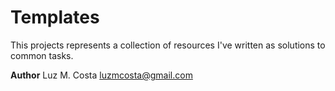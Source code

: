 # Templates

This projects represents a collection of resources I've written as solutions to common tasks.

**Author** Luz M. Costa <luzmcosta@gmail.com>
